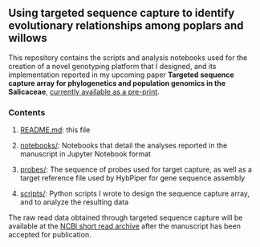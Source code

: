## Using targeted sequence capture to identify evolutionary relationships among poplars and willows

This repository contains the scripts and analysis notebooks used for the
creation of a novel genotyping platform that I designed, and its
implementation reported in my upcoming paper
**Targeted sequence capture array for phylogenetics and population genomics in the Salicaceae**, [currently available as a pre-print](https://doi.org/10.1101/2020.05.08.084640).

### Contents

1. [README.md](https://github.com/BrianSanderson/phylo-seq-cap/blob/master/README.md): this file

2. [notebooks/](https://github.com/BrianSanderson/phylo-seq-cap/blob/master/notebooks/): Notebooks that detail the analyses reported in the manuscript in Jupyter Notebook format

3. [probes/](https://github.com/BrianSanderson/phylo-seq-cap/blob/master/probes/): The sequence of probes used for target capture, as well as a target reference file used by HybPiper for gene sequence assembly

4. [scripts/](https://github.com/BrianSanderson/phylo-seq-cap/blob/master/scripts): Python scripts I wrote to design the sequence capture array, and to analyze the resulting data

The raw read data obtained through targeted sequence capture will be available at the [NCBI short read archive](https://www.ncbi.nlm.nih.gov/sra/PRJNA627181) after the manuscript has been accepted for publication.

